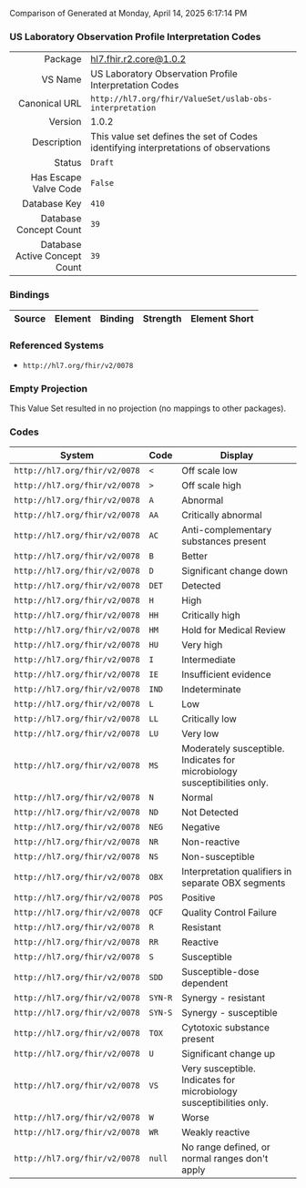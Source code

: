 Comparison of 
Generated at Monday, April 14, 2025 6:17:14 PM

### US Laboratory Observation Profile Interpretation Codes

|      |     |
| ---: | --- |
| Package | hl7.fhir.r2.core@1.0.2 |
| VS Name | US Laboratory Observation Profile Interpretation Codes |
| Canonical URL | `http://hl7.org/fhir/ValueSet/uslab-obs-interpretation` |
| Version | 1.0.2 |
| Description | This value set defines the set of Codes identifying interpretations of observations |
| Status | `Draft` |
| Has Escape Valve Code | `False` |
| Database Key | `410` |
| Database Concept Count | `39` |
| Database Active Concept Count | `39` |
### Bindings

| Source | Element | Binding | Strength | Element Short |
| ------ | ------- | ------- | -------- | ------------- |

### Referenced Systems

* `http://hl7.org/fhir/v2/0078`
### Empty Projection

This Value Set resulted in no projection (no mappings to other packages).

### Codes

| System | Code | Display |
| ------ | ---- | ------- |
| `http://hl7.org/fhir/v2/0078` | `<` | Off scale low |
| `http://hl7.org/fhir/v2/0078` | `>` | Off scale high |
| `http://hl7.org/fhir/v2/0078` | `A` | Abnormal |
| `http://hl7.org/fhir/v2/0078` | `AA` | Critically abnormal |
| `http://hl7.org/fhir/v2/0078` | `AC` | Anti-complementary substances present |
| `http://hl7.org/fhir/v2/0078` | `B` | Better |
| `http://hl7.org/fhir/v2/0078` | `D` | Significant change down |
| `http://hl7.org/fhir/v2/0078` | `DET` | Detected |
| `http://hl7.org/fhir/v2/0078` | `H` | High |
| `http://hl7.org/fhir/v2/0078` | `HH` | Critically high |
| `http://hl7.org/fhir/v2/0078` | `HM` | Hold for Medical Review |
| `http://hl7.org/fhir/v2/0078` | `HU` | Very high |
| `http://hl7.org/fhir/v2/0078` | `I` | Intermediate |
| `http://hl7.org/fhir/v2/0078` | `IE` | Insufficient evidence |
| `http://hl7.org/fhir/v2/0078` | `IND` | Indeterminate |
| `http://hl7.org/fhir/v2/0078` | `L` | Low |
| `http://hl7.org/fhir/v2/0078` | `LL` | Critically low |
| `http://hl7.org/fhir/v2/0078` | `LU` | Very low |
| `http://hl7.org/fhir/v2/0078` | `MS` | Moderately susceptible. Indicates for microbiology susceptibilities only. |
| `http://hl7.org/fhir/v2/0078` | `N` | Normal |
| `http://hl7.org/fhir/v2/0078` | `ND` | Not Detected |
| `http://hl7.org/fhir/v2/0078` | `NEG` | Negative |
| `http://hl7.org/fhir/v2/0078` | `NR` | Non-reactive |
| `http://hl7.org/fhir/v2/0078` | `NS` | Non-susceptible |
| `http://hl7.org/fhir/v2/0078` | `OBX` | Interpretation qualifiers in separate OBX segments |
| `http://hl7.org/fhir/v2/0078` | `POS` | Positive |
| `http://hl7.org/fhir/v2/0078` | `QCF` | Quality Control Failure |
| `http://hl7.org/fhir/v2/0078` | `R` | Resistant |
| `http://hl7.org/fhir/v2/0078` | `RR` | Reactive |
| `http://hl7.org/fhir/v2/0078` | `S` | Susceptible |
| `http://hl7.org/fhir/v2/0078` | `SDD` | Susceptible-dose dependent |
| `http://hl7.org/fhir/v2/0078` | `SYN-R` | Synergy - resistant |
| `http://hl7.org/fhir/v2/0078` | `SYN-S` | Synergy - susceptible |
| `http://hl7.org/fhir/v2/0078` | `TOX` | Cytotoxic substance present |
| `http://hl7.org/fhir/v2/0078` | `U` | Significant change up |
| `http://hl7.org/fhir/v2/0078` | `VS` | Very susceptible. Indicates for microbiology susceptibilities only. |
| `http://hl7.org/fhir/v2/0078` | `W` | Worse |
| `http://hl7.org/fhir/v2/0078` | `WR` | Weakly reactive |
| `http://hl7.org/fhir/v2/0078` | `null` | No range defined, or normal ranges don't apply |
